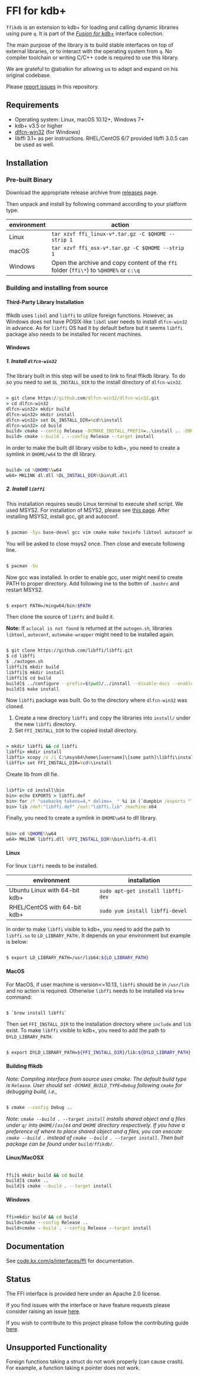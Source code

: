 # FFI for kdb+

`ffikdb` is an extension to kdb+ for loading and calling dynamic libraries using pure `q`. 
It is part of the [_Fusion for kdb+_](https://code.kx.com/q/interfaces/fusion/) interface collection.

The main purpose of the library is to build stable interfaces on top of external libraries, or to interact with the operating system from `q`. No compiler toolchain or writing C/C++ code is required to use this library.

We are grateful to @abalkin for allowing us to adapt and expand on his original codebase. 

Please [report issues](https://github.com/KxSystems/ffi/issues) in this repository.


## Requirements

- Operating system: Linux, macOS 10.12+, Windows 7+
- kdb+ v3.5 or higher
- [dlfcn-win32](https://github.com/dlfcn-win32/dlfcn-win32) (for Windows)
- libffi 3.1+ as per instructions. RHEL/CentOS 6/7 provided libffi 3.0.5 can be used as well.

## Installation

### Pre-built Binary

Download the appropriate release archive from [releases](../../releases/latest) page. 

Then unpack and install by following command according to your platform type.

environment     | action
----------------|---------------------------------------------------------------------------------------
Linux           | `tar xzvf ffi_linux-v*.tar.gz -C $QHOME --strip 1`
macOS           | `tar xzvf ffi_osx-v*.tar.gz -C $QHOME --strip 1`
Windows         | Open the archive and copy content of the `ffi` folder (`ffi\*`) to `%QHOME%` or `c:\q`


### Building and installing from source

#### Third-Party Library Installation

ffikdb uses `libdl` and `libffi` to utilize foreign functions. However, as Windows does not have POSIX-like `libdl` user needs to install `dlfcn-win32` in advance. As for `libffi` OS had it by default before but it seems `libffi` package also needs to be installed for recent machines.

#### Windows

##### 1. Install `dlfcn-win32`

The library built in this step will be used to link to final ffikdb library. To do so you need to set `DL_INSTALL_DIR` to the install directory of `dlfcn-win32`.

```bat

> git clone https://github.com/dlfcn-win32/dlfcn-win32.git
> cd dlfcn-win32
dlfcn-win32> mkdir build
dlfcn-win32> mkdir install
dlfcn-win32> set DL_INSTALL_DIR=%cd%\install
dlfcn-win32> cd build
build> cmake --config Release -DCMAKE_INSTALL_PREFIX=..\install .. -DBUILD_TESTS:BOOL=OFF
build> cmake --build . --config Release --target install

```

In order to make the built dll library visibe to kdb+, you need to create a symlink in `QHOME/w64` to the dll library.

```bat

build> cd %QHOME%\w64
w64> MKLINK dl.dll %DL_INSTALL_DIR%\bin\dl.dll

```

##### 2. Install `libffi`

This installation requires seudo Linux terminal to execute shell script. We used MSYS2. For installation of MSYS2, please see [this page](https://www.msys2.org/). After installing MSYS2, install gcc, git and autoconf.

```bash

$ pacman -Syu base-devel gcc vim cmake make texinfo libtool autoconf automake-wrapper

```

You will be asked to close msys2 once. Then close and execute following line.

```bash

$ pacman -Su

```

Now gcc was installed. In order to enable gcc, user might need to create PATH to proper directory. Add following ine to the bottm of `.bashrc` and restart MSYS2.

```bash

$ export PATH=/mingw64/bin:$PATH

```

Then clone the source of `libffi` and build it.

**Note:** If `aclocal is not found` is returned at the `autogen.sh`, libraries `libtool`, `autoconf`, `automake-wrapper` might need to be installed again.

```bash

$ git clone https://github.com/libffi/libffi.git
$ cd libffi
$ ./autogen.sh
libffi]$ mkdir build
libffi]$ mkdir install
libffi]$ cd build
build]$ ../configure --prefix=$(pwd)/../install --disable-docs --enable-static=yes --enable-shared=yes -build=x86_64-w64-mingw32
build]$ make install

```

Now `libffi` package was built. Go to the directory where `dlfcn-win32` was cloned.

1. Create a new directory `libffi` and copy the libraries into `install/` under the new `libffi` directory.
2. Set `FFI_INSTALL_DIR` to the copied install directory.

```bat

> mkdir libffi && cd libffi
libffi> mkdir install
libffi> xcopy /s /i C:\msys64\home\[username]\[some path]\libffi\install\ install
libffi> set FFI_INSTALL_DIR=%cd%\install

```

Create lib from dll fie.

```bat

libffi> cd install\bin
bin> echo EXPORTS > libffi.def
bin> for /f "usebackq tokens=4,* delims=_ " %i in (`dumpbin /exports "libffi-8.dll"`) do if %i==ffi echo %i_%j >> libffi.def
bin> lib /def:"libffi.def" /out:"libffi.lib" /machine:x64

```

Finally, you need to create a symlink in `QHOME\w64` to dll library.

```bat

bin> cd %QHOME%\w64
w64> MKLINK libffi.dll %FFI_INSTALL_DIR%\bin\libffi-8.dll

```

#### Linux

For linux `libffi` needs to be installed.

environment                    | installation
-------------------------------|----------------------------------------------------------
Ubuntu Linux with 64-bit kdb+  | `sudo apt-get install libffi-dev`
RHEL/CentOS  with 64-bit kdb+  | `sudo yum install libffi-devel`

In order to make `libffi` visible to kdb+, you need to add the path to `libffi.so` to `LD_LIBRARY_PATH`:. It depends on your environment but example is below:

```bash

$ export LD_LIBRARY_PATH=/usr/lib64:${LD_LIBRARY_PATH}

```

#### MacOS

For MacOS, if user machine is version<=10.13, `libffi` should be in `/usr/lib` and no action is required. Otherwise `libffi` needs to be installed via `brew` command:

```bash

$ `brew install libffi`

```

Then set `FFI_INSTALL_DIR` to the installation directory where `include` and `lib` exist. To make `libffi` visible to kdb+, you need to add the path to `DYLD_LIBRARY_PATH`:

```bash

$ export DYLD_LIBRARY_PATH=${FFI_INSTALL_DIR}/lib:${DYLD_LIBRARY_PATH}

```

#### Building ffikdb

*Note: Compiling interface from source uses cmake. The default build type is `Release`. User should set `-DCMAKE_BUILD_TYPE=Debug` following `cmake` for debugging build, i.e.,*

```bash

$ cmake --config Debug ..

```

*Note: `cmake --build . --target install` installs shared object and q files under `q/` into `QHOME/[os]64` and `QHOME` directory respectively. If you have a preference of where to place shared object and q files, you can execute `cmake --build .` instead of `cmake --build . --target install`. Then buit package can be found under `build/ffikdb/`.*

#### Linux/MacOSX

```bash

ffi]$ mkdir build && cd build
build]$ cmake ..
build]$ cmake --build . --target install

```

#### Windows

```bat

ffi>mkdir build && cd build
build>cmake --config Release ..
build>cmake --build . --config Release --target install

```

## Documentation

See [code.kx.com/q/interfaces/ffi](https://code.kx.com/q/interfaces/ffi/) for documentation.

## Status

The FFI interface is provided here under an Apache 2.0 license.

If you find issues with the interface or have feature requests please consider raising an issue [here](https://github.com/KxSystems/ffi/issues).

If you wish to contribute to this project please follow the contributing guide [here](https://github.com/KxSystems/ffi/blob/master/CONTRIBUTING.md).

## Unsupported Functionality

Foreign functions taking a struct do not work properly (can cause crash). For example, a function taking `K` pointer does not work.